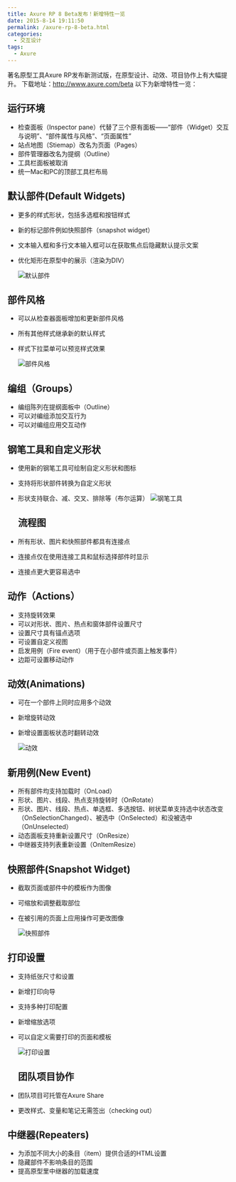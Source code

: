 ```yaml
---
title: Axure RP 8 Beta发布！新增特性一览
date: 2015-8-14 19:11:50
permalink: /axure-rp-8-beta.html
categories:
  - 交互设计
tags:
  - Axure
---
```


著名原型工具Axure RP发布新测试版，在原型设计、动效、项目协作上有大幅提升。
下载地址：http://www.axure.com/beta
以下为新增特性一览：

<!-- more -->

## 运行环境

- 检查面板（Inspector pane）代替了三个原有面板——“部件（Widget）交互与说明”、“部件属性与风格”、“页面属性”
- 站点地图（Stiemap）改名为页面（Pages）
- 部件管理器改名为提纲（Outline）
- 工具栏面板被取消
- 统一Mac和PC的顶部工具栏布局

## 默认部件(Default Widgets)

- 更多的样式形状，包括多选框和按钮样式

- 新的标记部件例如快照部件（snapshot widget）

- 文本输入框和多行文本输入框可以在获取焦点后隐藏默认提示文案

- 优化矩形在原型中的展示（渲染为DIV）

  ![默认部件](http://pic.ftium4.com/release2-widgets-1.png)

  

## 部件风格

- 可以从检查器面板增加和更新部件风格

- 所有其他样式继承新的默认样式

- 样式下拉菜单可以预览样式效果

  ![部件风格](http://pic.ftium4.com/release3-styles-1.png)

## 编组（Groups）

- 编组陈列在提纲面板中（Outline）
- 可以对编组添加交互行为
- 可以对编组应用交互动作

## 钢笔工具和自定义形状

- 使用新的钢笔工具可绘制自定义形状和图标

- 支持将形状部件转换为自定义形状

- 形状支持联合、减、交叉、排除等（布尔运算）
  ![钢笔工具](http://pic.ftium4.com/release4-pentool-1-20201227191729579.png)

  ## 流程图

- 所有形状、图片和快照部件都具有连接点

- 连接点仅在使用连接工具和鼠标选择部件时显示

- 连接点更大更容易选中

## 动作（Actions）

- 支持旋转效果
- 可以对形状、图片、热点和窗体部件设置尺寸
- 设置尺寸具有锚点选项
- 可设置自定义视图
- 启发用例（Fire event）（用于在小部件或页面上触发事件）
- 边距可设置移动动作

## 动效(Animations)

- 可在一个部件上同时应用多个动效

- 新增旋转动效

- 新增设置面板状态时翻转动效

  ![动效](http://pic.ftium4.com/release8-actions-1.png)

  

## 新用例(New Event)

- 所有部件均支持加载时（OnLoad）
- 形状、图片、线段、热点支持旋转时（OnRotate）
- 形状、图片、线段、热点、单选框、多选按钮、树状菜单支持选中状态改变（OnSelectionChanged）、被选中（OnSelected）和没被选中（OnUnselected）
- 动态面板支持重新设置尺寸（OnResize）
- 中继器支持列表重新设置（OnItemResize）

## 快照部件(Snapshot Widget)

- 截取页面或部件中的模板作为图像

- 可缩放和调整截取部位

- 在被引用的页面上应用操作可更改图像

  ![快照部件](http://pic.ftium4.com/release6-snapshot-1.png)

  

## 打印设置

- 支持纸张尺寸和设置

- 新增打印向导

- 支持多种打印配置

- 新增缩放选项

- 可以自定义需要打印的页面和模板

  ![打印设置](http://pic.ftium4.com/release7-print-1.png)

  ## 团队项目协作

- 团队项目可托管在Axure Share

- 更改样式、变量和笔记无需签出（checking out）

## 中继器(Repeaters)

- 为添加不同大小的条目（item）提供合适的HTML设置
- 隐藏部件不影响条目的范围
- 提高原型里中继器的加载速度